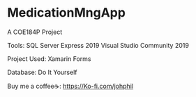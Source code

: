 # MedicationMngApp
A COE184P Project

Tools:
SQL Server Express 2019
Visual Studio Community 2019

Project Used:
Xamarin Forms

Database:
Do It Yourself

Buy me a coffee☕: https://Ko-fi.com/johphil
